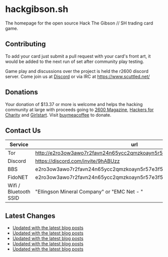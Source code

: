 # hackgibson.sh
The homepage for the open source Hack The Gibson // SH trading card game.


## Contributing

To add your card just submit a pull request with your card's front art, it would be added to the next run of set after community play testing.

Game play and discussions over the project is held the r2600 discord server. Come join us at [Discord](https://discord.com/invite/9hABUzz) or via IRC at https://www.scuttled.net/


## Donations

Your donation of $13.37 or more is welcome and helps the hacking community at large with proceeds going to [2600 Magazine](https://2600.com/), [Hackers for Charity](https://hackersforcharity.org) and [Girlstart](https://girlstart.org).  Visit [buymeacoffee](https://www.buymeacoffee.com/hackgibson.sh) to donate.


## Contact Us

Service | url
-|-
Tor | http://e2ro3ow3awo7r2favn24n65ycc2qmzkoayn5r57e3f56nvjwdcgg32ad.onion
Discord | https://discord.com/invite/9hABUzz
BBS | e2ro3ow3awo7r2favn24n65ycc2qmzkoayn5r57e3f56nvjwdcgg32ad.onion:23
FidoNET | e2ro3ow3awo7r2favn24n65ycc2qmzkoayn5r57e3f56nvjwdcgg32ad.onion:24554
Wifi / Bluetooth SSID | "Ellingson Mineral Company" or "EMC Net - <fidonet address>"

## Latest Changes
<!-- BLOG-POST-LIST:START -->
- [Updated with the latest blog posts](https://github.com/DFW2600/hackgibson.sh/commit/84f47914785d7731944f5e71554cea595d7a0321)
- [Updated with the latest blog posts](https://github.com/DFW2600/hackgibson.sh/commit/2478c4983bd62b451c05969c49a2bab4d26413c4)
- [Updated with the latest blog posts](https://github.com/DFW2600/hackgibson.sh/commit/5215573df375a6ccf048d7b74605d3445c542ff6)
- [Updated with the latest blog posts](https://github.com/DFW2600/hackgibson.sh/commit/204b612d7ad714909d66a3eb3a2901ccdfe33550)
- [Updated with the latest blog posts](https://github.com/DFW2600/hackgibson.sh/commit/bac6239f1727543a91b9e86e4506eda0fe01cbbf)
<!-- BLOG-POST-LIST:END -->
